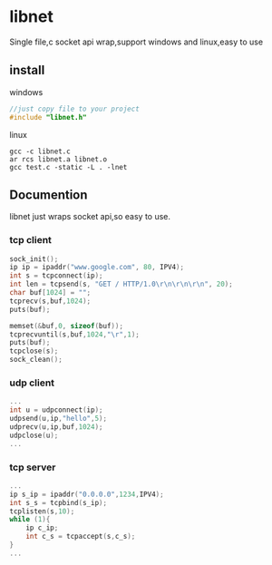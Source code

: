 # libnet
Single file,c socket api wrap,support windows and linux,easy to use

## install
windows
```c
//just copy file to your project
#include "libnet.h"
```
linux
```
gcc -c libnet.c
ar rcs libnet.a libnet.o
gcc test.c -static -L . -lnet
```
## Documention
libnet just wraps socket api,so easy to use.
### tcp client 
```c
sock_init();
ip ip = ipaddr("www.google.com", 80, IPV4);
int s = tcpconnect(ip);
int len = tcpsend(s, "GET / HTTP/1.0\r\n\r\n\r\n", 20);
char buf[1024] = "";
tcprecv(s,buf,1024);
puts(buf);

memset(&buf,0, sizeof(buf));
tcprecvuntil(s,buf,1024,"\r",1);
puts(buf);
tcpclose(s);
sock_clean();
```
### udp client
```c
...
int u = udpconnect(ip);
udpsend(u,ip,"hello",5);
udprecv(u,ip,buf,1024);
udpclose(u);
...
```
### tcp server
```c
...
ip s_ip = ipaddr("0.0.0.0",1234,IPV4);
int s_s = tcpbind(s_ip);
tcplisten(s,10);
while (1){
    ip c_ip;
    int c_s = tcpaccept(s,c_s);
}
...
```

